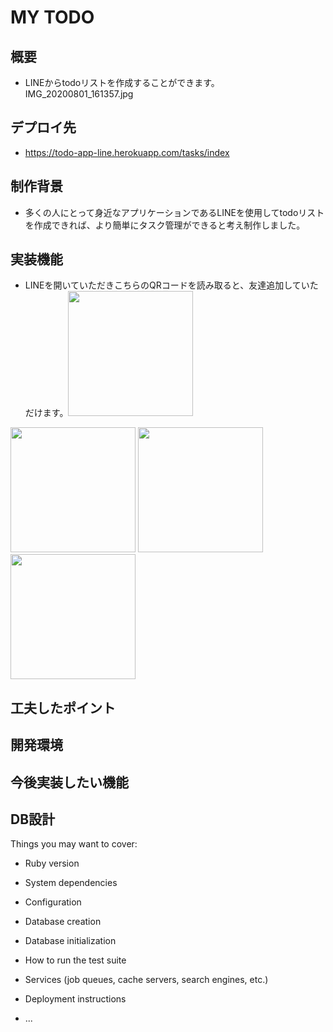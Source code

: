 # MY TODO

## 概要
* LINEからtodoリストを作成することができます。IMG_20200801_161357.jpg


## デプロイ先
* https://todo-app-line.herokuapp.com/tasks/index

## 制作背景
* 多くの人にとって身近なアプリケーションであるLINEを使用してtodoリストを作成できれば、より簡単にタスク管理ができると考え制作しました。 

## 実装機能
* LINEを開いていただきこちらのQRコードを読み取ると、友達追加していただけます。<img src = "https://user-images.githubusercontent.com/66289281/89097198-cb65bc80-d417-11ea-9f1b-2781416dfce1.png" width= "200px;" />
<img src = "https://user-images.githubusercontent.com/66289281/89096737-b71fc080-d413-11ea-8cfb-62ce5acb362e.jpg" width= "200px;" />
<img src = "https://user-images.githubusercontent.com/66289281/89096733-a96a3b00-d413-11ea-8b72-b6a4bb000ad7.jpg" width= "200px;" />
<img src = "https://user-images.githubusercontent.com/66289281/89096691-745de880-d413-11ea-87d4-27c6a223e18d.jpg" width= "200px;" />

## 工夫したポイント

## 開発環境

## 今後実装したい機能

## DB設計
Things you may want to cover:

* Ruby version

* System dependencies

* Configuration

* Database creation

* Database initialization

* How to run the test suite

* Services (job queues, cache servers, search engines, etc.)

* Deployment instructions

* ...
